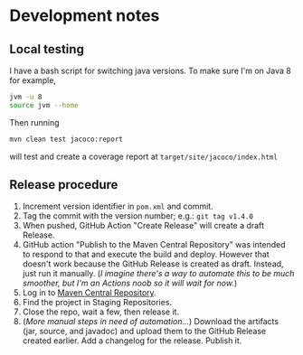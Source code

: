 # Development notes

## Local testing

I have a bash script for switching java versions. To make sure I'm on Java 8 for example,

```bash
jvm -u 8
source jvm --home
```

Then running

```bash
mvn clean test jacoco:report
```

will test and create a coverage report at `target/site/jacoco/index.html`

## Release procedure

1. Increment version identifier in `pom.xml` and commit.
1. Tag the commit with the version number; e.g.: `git tag v1.4.0`
1. When pushed, GitHub Action "Create Release" will create a draft Release.
1. GitHub action "Publish to the Maven Central Repository" was intended to respond to that and execute the build and deploy. However that doesn't work because the GitHub Release is created as draft. Instead, just run it manually. (_I imagine there's a way to automate this to be much smoother, but I'm an Actions noob so it will wait for now._)
1. Log in to [Maven Central Repository](https://oss.sonatype.org).
1. Find the project in Staging Repositories.
1. Close the repo, wait a few, then release it.
1. (_More manual steps in need of automation..._) Download the artifacts (jar, source, and javadoc) and upload them to the GitHub Release created earlier. Add a changelog for the release. Publish it.
